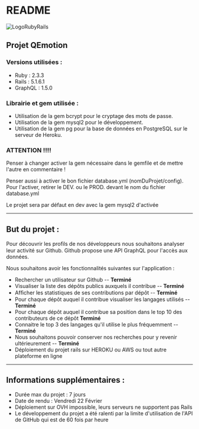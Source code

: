 # README

![LogoRubyRails](https://www.coderhold.com/wp-content/uploads/2017/09/What-is-Ruby-on-Rails.png)

## Projet QEmotion

### Versions utilisées :
* Ruby : 2.3.3
* Rails : 5.1.6.1
* GraphQL : 1.5.0

### Librairie et gem utilisée :
* Utilisation de la gem bcrypt pour le cryptage des mots de passe.
* Utilisation de la gem mysql2 pour le développement.
* Utilisation de la gem pg pour la base de données en PostgreSQL sur le serveur de Heroku.

### ATTENTION !!!!
Penser à changer activer la gem nécessaire dans le gemfile et de mettre l'autre en commentaire !

Penser aussi à activer le bon fichier database.yml (nomDuProjet/config). Pour l'activer, retirer le DEV. ou le PROD. devant le nom du fichier database.yml

Le projet sera par défaut en dev avec la gem mysql2 d'activée

------

## But du projet :

Pour découvrir les proﬁls de nos développeurs nous souhaitons analyser leur activité sur Github.
Github propose une API GraphQL pour l'accès aux données.

Nous souhaitons avoir les fonctionnalités suivantes sur l'application :

* Rechercher un utilisateur sur Github -- **Terminé**
* Visualiser la liste des dépôts publics auxquels il contribue -- **Terminé**
* Afﬁcher les statistiques de ses contributions par dépôt -- **Terminé**
* Pour chaque dépôt auquel il contribue visualiser les langages utilisés -- **Terminé**
* Pour chaque dépôt auquel il contribue sa position dans le top 10 des contributeurs de ce dépôt **Terminé**
* Connaitre le top 3 des langages qu'il utilise le plus fréquemment -- **Terminé**
* Nous souhaitons pouvoir conserver nos recherches pour y revenir ultérieurement -- **Terminé**
* Déploiement du projet rails sur HEROKU ou AWS ou tout autre plateforme en ligne

------

## Informations supplémentaires :
* Durée max du projet : 7 jours
* Date de rendu : Vendredi 22 Février
* Déploiement sur OVH impossible, leurs serveurs ne supportent pas Rails
* Le développement du projet a été ralenti par la limite d'utilisation de l'API de GitHub qui est de 60 fois par heure